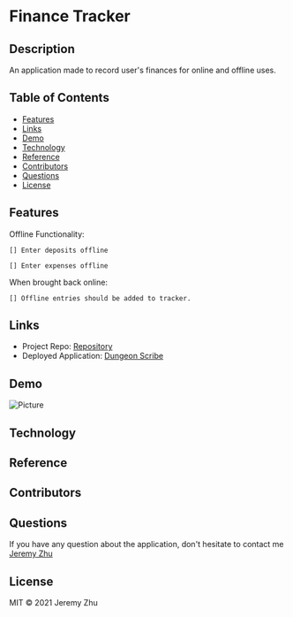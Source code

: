 # Finance Tracker

## Description
An application made to record user's finances for online and offline uses.

## Table of Contents

* [Features](#Features)
* [Links](#Links)
* [Demo](#Demo)
* [Technology](#Technology)
* [Reference](#Reference)
* [Contributors](#Contributors)
* [Questions](#Questions)
* [License](#License)

## Features

Offline Functionality:

    [] Enter deposits offline

    [] Enter expenses offline

When brought back online:

    [] Offline entries should be added to tracker.

## Links

* Project Repo: [Repository](https://github.com/jeishu/finance-tracker)
* Deployed Application: [Dungeon Scribe]()

## Demo

![Picture]()

## Technology


## Reference


## Contributors


## Questions
If you have any question about the application, don't hesitate to contact me [Jeremy Zhu](https://github.com/jeishu)


## License

MIT © 2021 Jeremy Zhu